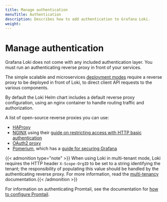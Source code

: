 ```yaml
---
title: Manage authentication
menuTitle: Authentication
description: Describes how to add authentication to Grafana Loki.
weight: 
---
```

# Manage authentication

Grafana Loki does not come with any included authentication layer. You must run an authenticating reverse proxy in front of your services.

The simple scalable and microservices [deployment modes](https://grafana.com/docs/loki/latest<LOKI_VERSION>/get-started/deployment-modes/) require a reverse proxy to be deployed in front of Loki, to direct client API requests to the various components.

By default the Loki Helm chart includes a default reverse proxy configuration, using an nginx container to handle routing traffic and authorization.

A list of open-source reverse proxies you can use:

- [HAProxy](https://docs.haproxy.org/ )
- [NGINX](https://docs.nginx.com/nginx/) using their [guide on restricting access with HTTP basic authentication](https://docs.nginx.com/nginx/admin-guide/security-controls/configuring-http-basic-authentication/)
- [OAuth2 proxy](https://oauth2-proxy.github.io/oauth2-proxy/)
- [Pomerium](https://www.pomerium.com/docs), which has a [guide for securing Grafana](https://www.pomerium.com/docs/guides/grafana)

{{< admonition type="note" >}}
When using Loki in multi-tenant mode, Loki requires the HTTP header
`X-Scope-OrgID` to be set to a string identifying the tenant; the responsibility
of populating this value should be handled by the authenticating reverse proxy.
For more information, read the [multi-tenancy](https://grafana.com/docs/loki/<LOKI_VERSION>/operations/multi-tenancy/) documentation.{{< /admonition >}}

For information on authenticating Promtail, see the documentation for [how to
configure Promtail](https://grafana.com/docs/loki/<LOKI_VERSION>/send-data/promtail/configuration/).
